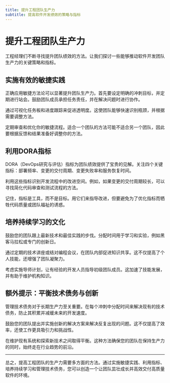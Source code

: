 ```yaml
---
title: 提升工程团队生产力
subtitle: 提高软件开发绩效的策略与指标
---
```


# 提升工程团队生产力

工程经理们不断寻找提升团队绩效的方法。让我们探讨一些能够推动软件开发团队生产力的关键策略和指标。

## 实施有效的敏捷实践

正确应用敏捷方法论可以显著提升团队生产力。首先要设定明确的冲刺目标，并定期进行站会。鼓励团队成员承担任务责任，并在解决问题时进行协作。

通过可视化任务板和进度跟踪来促进透明度。这使团队能够快速识别瓶颈，并根据需要调整方法。

定期审查和优化你的敏捷流程。适合一个团队的方法可能不适合另一个团队，因此要根据反馈和结果准备好调整你的方法。

## 利用DORA指标

DORA（DevOps研究与评估）指标为团队绩效提供了宝贵的见解。关注四个关键指标：部署频率、变更的交付周期、变更失败率和服务恢复时间。

利用这些指标识别开发流程中的改进空间。例如，如果变更的交付周期较长，可以寻找简化代码审查和测试流程的方法。

记住，指标是工具，而不是目标。用它们来指导改进，但要避免为了优化指标而牺牲代码质量或团队福祉的诱惑。

## 培养持续学习的文化

鼓励您的团队跟上最新技术和最佳实践的步伐。分配时间用于学习和实验，例如黑客马拉松或专门的创新日。

通过定期的技术讲座或结对编程会议，在团队内部促进知识共享。这不仅提高了个人技能，还增强了团队凝聚力。

考虑实施导师计划，让有经验的开发人员指导初级团队成员。这加速了技能发展，并有助于维护机构知识。

## 额外提示：平衡技术债务与创新

管理技术债务对于长期生产力至关重要。在每个冲刺中分配时间来解决现有的技术债务，防止其积累并减缓未来的开发速度。

鼓励您的团队提出并实施创新的解决方案来解决反复出现的问题。这不仅提高了效率，还使工作更具吸引力和挑战性。

在维护现有系统和探索新技术之间取得平衡。这种方法确保您的团队在保持生产力的同时，始终走在行业趋势的前沿。

---

总之，提高工程团队的生产力需要多方面的方法。通过实施敏捷实践、利用指标、培养持续学习和管理技术债务，您可以创造一个让团队茁壮成长并高效交付高质量软件的环境。
